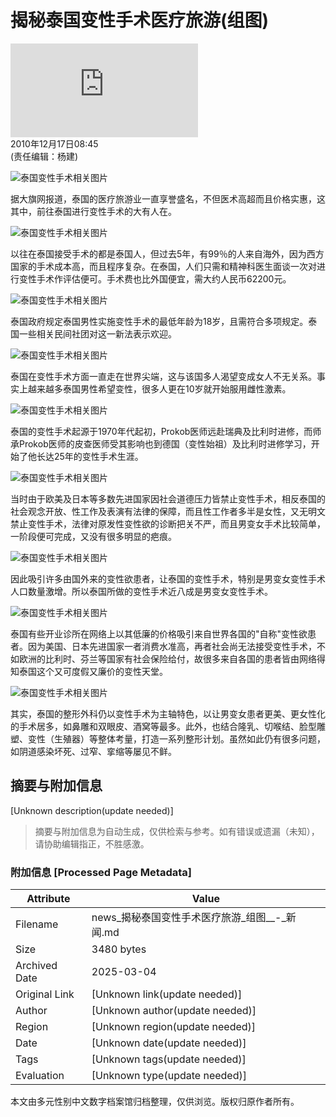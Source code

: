 # 揭秘泰国变性手术医疗旅游(组图)

![来源：新华网](https://news.xinhuanet.com/world/2010-12/17/c_12890090.htm)  
2010年12月17日08:45  
(责任编辑：杨建)

![泰国变性手术相关图片](https://photocdn.sohu.com/20061227/Img247290750.gif)

据大旗网报道，泰国的医疗旅游业一直享誉盛名，不但医术高超而且价格实惠，这其中，前往泰国进行变性手术的大有人在。

![泰国变性手术相关图片](https://photocdn.sohu.com/20101217/Img278352921.jpg)

以往在泰国接受手术的都是泰国人，但过去5年，有99％的人来自海外，因为西方国家的手术成本高，而且程序复杂。在泰国，人们只需和精神科医生面谈一次对进行变性手术作评估便可。手术费也比外国便宜，需大约人民币62200元。

![泰国变性手术相关图片](https://photocdn.sohu.com/20101217/Img278352922.jpg)

泰国政府规定泰国男性实施变性手术的最低年龄为18岁，且需符合多项规定。泰国一些相关民间社团对这一新法表示欢迎。

![泰国变性手术相关图片](https://photocdn.sohu.com/20101217/Img278352923.jpg)

泰国在变性手术方面一直走在世界尖端，这与该国多人渴望变成女人不无关系。事实上越来越多泰国男性希望变性，很多人更在10岁就开始服用雌性激素。

![泰国变性手术相关图片](https://photocdn.sohu.com/20101217/Img278352924.jpg)

泰国的变性手术起源于1970年代起初，Prokob医师远赴瑞典及比利时进修，而师承Prokob医师的皮查医师受其影响也到德国（变性始祖）及比利时进修学习，开始了他长达25年的变性手术生涯。

![泰国变性手术相关图片](https://photocdn.sohu.com/20101217/Img278352925.jpg)

当时由于欧美及日本等多数先进国家因社会道德压力皆禁止变性手术，相反泰国的社会观念开放、性工作及表演有法律的保障，而且性工作者多半是女性，又无明文禁止变性手术，法律对原发性变性欲的诊断把关不严，而且男变女手术比较简单，一阶段便可完成，又没有很多明显的疤痕。

![泰国变性手术相关图片](https://photocdn.sohu.com/20101217/Img278352926.jpg)

因此吸引许多由国外来的变性欲患者，让泰国的变性手术，特别是男变女变性手术人口数量激增。所以泰国所做的变性手术近八成是男变女变性手术。

![泰国变性手术相关图片](https://photocdn.sohu.com/20101217/Img278352927.jpg)

泰国有些开业诊所在网络上以其低廉的价格吸引来自世界各国的"自称"变性欲患者。因为美国、日本先进国家一者消费水准高，再者社会尚无法接受变性手术，不如欧洲的比利时、芬兰等国家有社会保险给付，故很多来自各国的患者皆由网络得知泰国这个又可度假又廉价的变性天堂。

![泰国变性手术相关图片](https://photocdn.sohu.com/20101217/Img278352928.jpg)

其实，泰国的整形外科仍以变性手术为主轴特色，以让男变女患者更美、更女性化的手术居多，如鼻雕和双眼皮、酒窝等最多。此外，也结合隆乳、切喉结、脸型雕塑、变性（生殖器）等整体考量，打造一系列整形计划。虽然如此仍有很多问题，如阴道感染坏死、过窄、挛缩等屡见不鲜。
<!-- tcd_original_link https://news.sohu.com/20101217/n278352920.shtml -->


## 摘要与附加信息

<!-- tcd_abstract -->
[Unknown description(update needed)]
<!-- tcd_abstract_end -->

> 摘要与附加信息为自动生成，仅供检索与参考。如有错误或遗漏（未知），请协助编辑指正，不胜感激。

### 附加信息 [Processed Page Metadata]

| Attribute       | Value                                  |
|-----------------|----------------------------------------|
| Filename        | news_揭秘泰国变性手术医疗旅游_组图__-_新闻.md                             |
| Size            | 3480 bytes                           |
| Archived Date   | 2025-03-04                             |
| Original Link   | [Unknown link(update needed)]                       |
| Author          | [Unknown author(update needed)]                               |
| Region          | [Unknown region(update needed)]                               |
| Date            | [Unknown date(update needed)]                                 |
| Tags            | [Unknown tags(update needed)]                                 |
| Evaluation            | [Unknown type(update needed)]                                 |
<!-- tcd_table_end -->

本文由多元性别中文数字档案馆归档整理，仅供浏览。版权归原作者所有。
